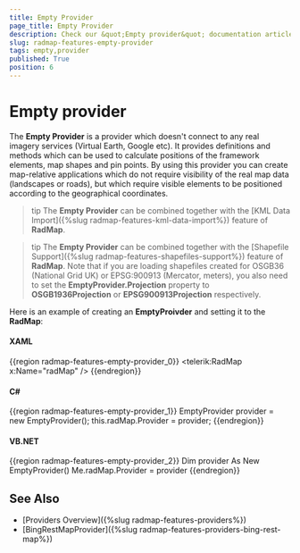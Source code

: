 ```yaml
---
title: Empty Provider
page_title: Empty Provider
description: Check our &quot;Empty provider&quot; documentation article for the RadMap {{ site.framework_name }} control.
slug: radmap-features-empty-provider
tags: empty,provider
published: True
position: 6
---
```


# Empty provider

The __Empty Provider__ is a provider which doesn't connect to any real imagery services (Virtual Earth, Google etc). It provides definitions and methods which can be used to calculate positions of the framework elements, map shapes and pin points. By using this provider you can create map-relative applications which do not require visibility of the real map data (landscapes or roads), but which require visible elements to be positioned according to the geographical coordinates.

>tip The __Empty Provider__ can be combined together with the [KML Data Import]({%slug radmap-features-kml-data-import%}) feature of __RadMap__.

>tip The __Empty Provider__ can be combined together with the [Shapefile Support]({%slug radmap-features-shapefiles-support%}) feature of __RadMap__. Note that if you are loading shapefiles created for OSGB36 (National Grid UK) or EPSG:900913 (Mercator, meters), you also need to set the __EmptyProvider.Projection__ property to __OSGB1936Projection__ or __EPSG900913Projection__ respectively.

Here is an example of creating an __EmptyProivder__ and setting it to the __RadMap__:

#### __XAML__
{{region radmap-features-empty-provider_0}}
	<telerik:RadMap x:Name="radMap" />
{{endregion}}

#### __C#__
{{region radmap-features-empty-provider_1}}
	EmptyProvider provider = new EmptyProvider();
	this.radMap.Provider = provider;
{{endregion}}

#### __VB.NET__
{{region radmap-features-empty-provider_2}}
	Dim provider As New EmptyProvider()
	Me.radMap.Provider = provider
{{endregion}}

## See Also
 * [Providers Overview]({%slug radmap-features-providers%})
 * [BingRestMapProvider]({%slug radmap-features-providers-bing-rest-map%})